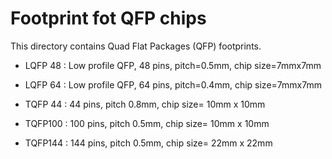 Footprint fot QFP chips
=======================

  This directory contains Quad Flat Packages (QFP) footprints.

 * LQFP 48 : Low profile QFP, 48 pins, pitch=0.5mm, chip size=7mmx7mm
 * LQFP 64 : Low profile QFP, 64 pins, pitch=0.4mm, chip size=7mmx7mm

 * TQFP 44 :  44 pins, pitch 0.8mm, chip size= 10mm x 10mm

 * TQFP100 : 100 pins, pitch 0.5mm, chip size= 10mm x 10mm

 * TQFP144 : 144 pins, pitch 0.5mm, chip size= 22mm x 22mm
